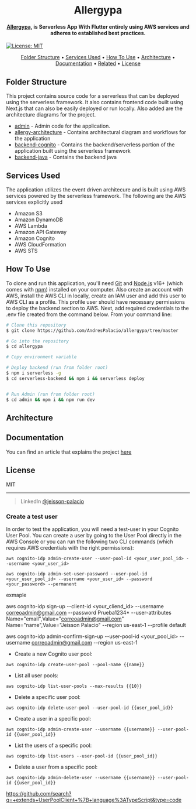 <h1 align="center">
  Allergypa
  <br>
</h1>

<h4 align="center"><a href="#" target="_blank">Allergypa,</a> is Serverless App With Flutter entirely using AWS services and adheres to established best practices.</h4>

[![License: MIT](https://img.shields.io/badge/License-MIT-blue.svg)](https://opensource.org/licenses/MIT)

<p align="center">
 <a href="#folder-structure">Folder Structure</a> •
  <a href="#key-features">Services Used</a> •
  <a href="#how-to-use">How To Use</a> •
  <a href="#architecture">Architecture</a> •
  <a href="#documentation">Documentation</a> •
  <a href="#you-may-also-like">Related</a> •
  <a href="#license">License</a>
</p>

## Folder Structure
This project contains source code for a serverless that can be deployed using the serverless framework. It also contains frontend code built using Next.js that can also be easily deployed or run locally. Also added are the architecture diagrams for the project.

- [admin](https://github.com/AndresPalacio/allergypa/tree/master/admin) - Admin code for the application.
- [allergy-architecture](https://github.com/AndresPalacio/allergypa/tree/master/architecture) - Contains architectural diagram and workflows for the application
- [backend-cognito](https://github.com/AndresPalacio/allergypa/tree/master/serverless-new-backend) - Contains the backend/serverless portion of the application built using the serverless framework
- [backend-java](https://github.com/AndresPalacio/allergypa/tree/master/todo-rest-api) - Contains the backend java 

## Services Used

The application utilizes the event driven architecure and is built using AWS services powered by the serverless framework. The following are the AWS services explicitly used

- Amazon S3
- Amazon DynamoDB
- AWS Lambda
- Amazon API Gateway
- Amazon Cognito
- AWS CloudFormation
- AWS STS

## How To Use

To clone and run this application, you'll need [Git](https://git-scm.com) and [Node.js](https://nodejs.org/en/download/) v16+ (which comes with [npm](http://npmjs.com)) installed on your computer. Also create an account with AWS, install the AWS CLI in locally, create an IAM user and add this user to AWS CLI as a profile. This profile user should have necessary permissions to deploy the backend section to AWS. Next, add required credentials to the .env file created from the command below. From your command line:

```bash
# Clone this repository
$ git clone https://github.com/AndresPalacio/allergypa/tree/master

# Go into the repository
$ cd allergypa

# Copy environment variable

# Deploy backend (run from folder root)
$ npm i serverless -g
$ cd serverless-backend && npm i && serverless deploy


# Run Admin (run from folder root)
$ cd admin && npm i && npm run dev


```
## Architecture

## Documentation

You can find an article that explains the project [here](https://github.com/AndresPalacio/allergypa)


## License

MIT

---
> LinkedIn [@jeisson-palacio](https://www.linkedin.com/in/jeisson-palacio/)



### Create a test user
In order to test the application, you will need a test-user in your Cognito User Pool. You can create a user by going to the User Pool directly in the AWS Console or you can run the following two CLI commands (which requires AWS credentials with the right permissions):
```shell
aws cognito-idp admin-create-user --user-pool-id <your_user_pool_id> --username <your_user_id>
```
```shell
aws cognito-idp admin-set-user-password --user-pool-id <your_user_pool_id> --username <your_user_id> --password <your_password> --permanent
``` 

exmaple


aws cognito-idp sign-up --client-id <your_cliend_id> --username correoadmin@gmail.com --password Prueba1234* --user-attributes Name="email",Value="correoadmin@gmail.com" Name="name",Value="Jeisson Palacio" --region us-east-1 --profile default

aws cognito-idp admin-confirm-sign-up --user-pool-id <your_pool_id> --username correoadmin@gmail.com --region us-east-1

- Create a new Cognito user pool:

`aws cognito-idp create-user-pool --pool-name {{name}}`

- List all user pools:

`aws cognito-idp list-user-pools --max-results {{10}}`

- Delete a specific user pool:

`aws cognito-idp delete-user-pool --user-pool-id {{user_pool_id}}`

- Create a user in a specific pool:

`aws cognito-idp admin-create-user --username {{username}} --user-pool-id {{user_pool_id}}`

- List the users of a specific pool:

`aws cognito-idp list-users --user-pool-id {{user_pool_id}}`

- Delete a user from a specific pool:

`aws cognito-idp admin-delete-user --username {{username}} --user-pool-id {{user_pool_id}}`




https://github.com/search?q=+extends+UserPoolClient+%7B+language%3ATypeScript&type=code